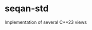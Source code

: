 <!--
SPDX-FileCopyrightText: 2023 2006-2023, Knut Reinert & Freie Universität Berlin
SPDX-FileCopyrightText: 2023 2016-2023, Knut Reinert & MPI für molekulare Genetik
SPDX-License-Identifier: CC-BY-4.0
-->

# seqan-std
Implementation of several C++23 views
